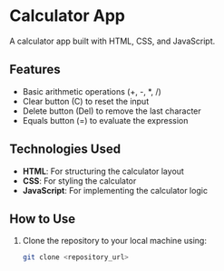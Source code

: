 # Calculator App

A calculator app built with HTML, CSS, and JavaScript.

## Features

- Basic arithmetic operations (+, -, *, /)
- Clear button (C) to reset the input
- Delete button (Del) to remove the last character
- Equals button (=) to evaluate the expression

## Technologies Used

- **HTML**: For structuring the calculator layout
- **CSS**: For styling the calculator
- **JavaScript**: For implementing the calculator logic

## How to Use

1. Clone the repository to your local machine using:
   ```bash
   git clone <repository_url>

